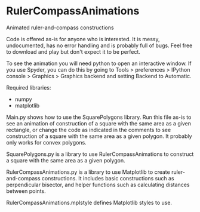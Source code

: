 # RulerCompassAnimations
Animated ruler-and-compass constructions

Code is offered as-is for anyone who is interested. It is messy, undocumented, has no error handling and is probably full of bugs. Feel free to download and play but don't expect it to be perfect.

To see the animation you will need python to open an interactive window. If you use Spyder, you can do this by going to Tools > preferences > IPython console > Graphics > Graphics backend and setting Backend to Automatic.

Required libraries:
* numpy
* matplotlib

Main.py shows how to use the SquarePolygons library. Run this file as-is to see an animation of construction of a square with the same area as a given rectangle, or change the code as indicated in the comments to see construction of a square with the same area as a given polygon. It probably only works for convex polygons.

SquarePolygons.py is a library to use RulerCompassAnimations to construct a square with the same area as a given polygon.

RulerCompassAnimations.py is a library to use Matplotlib to create ruler-and-compass constructions. It includes basic constructions such as perpendicular bisector, and helper functions such as calculating distances between points.

RulerCompassAnimations.mplstyle defines Matplotlib styles to use.
